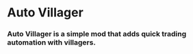 # Auto Villager

### Auto Villager is a simple mod that adds quick trading automation with villagers.
